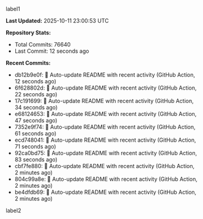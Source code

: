 
label1 
<!-- ACTIVITY_START -->
**Last Updated:** 2025-10-11 23:00:53 UTC

**Repository Stats:**
- Total Commits: 76640
- Last Commit: 12 seconds ago

**Recent Commits:**
- db12b9e0f: 🤖 Auto-update README with recent activity (GitHub Action, 12 seconds ago)
- 6f628802d: 🤖 Auto-update README with recent activity (GitHub Action, 22 seconds ago)
- 17c191699: 🤖 Auto-update README with recent activity (GitHub Action, 34 seconds ago)
- e68124653: 🤖 Auto-update README with recent activity (GitHub Action, 47 seconds ago)
- 7352e9f74: 🤖 Auto-update README with recent activity (GitHub Action, 61 seconds ago)
- ecd748041: 🤖 Auto-update README with recent activity (GitHub Action, 71 seconds ago)
- 92ca0bd75: 🤖 Auto-update README with recent activity (GitHub Action, 83 seconds ago)
- cbf7fe880: 🤖 Auto-update README with recent activity (GitHub Action, 2 minutes ago)
- 804c99a8e: 🤖 Auto-update README with recent activity (GitHub Action, 2 minutes ago)
- be4dfdb69: 🤖 Auto-update README with recent activity (GitHub Action, 2 minutes ago)
<!-- ACTIVITY_END -->

label2
